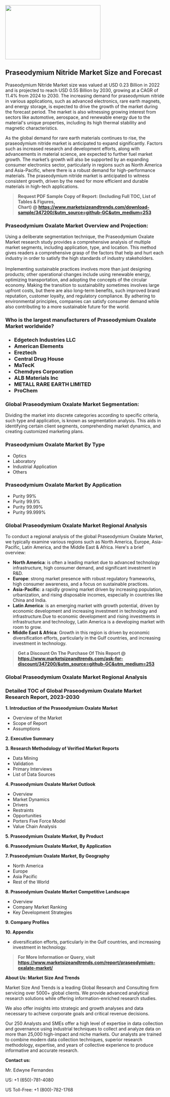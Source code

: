 <p><img class="alignnone size-medium wp-image-20088" src="https://ffe5etoiles.com/wp-content/uploads/2024/12/MST1-300x171.png" alt="" width="300" height="171" /></p><h2>Praseodymium Nitride Market Size and Forecast</h2><p>Praseodymium Nitride Market size was valued at USD 0.23 Billion in 2022 and is projected to reach USD 0.55 Billion by 2030, growing at a CAGR of 11.4% from 2024 to 2030. The increasing demand for praseodymium nitride in various applications, such as advanced electronics, rare earth magnets, and energy storage, is expected to drive the growth of the market during the forecast period. The market is also witnessing growing interest from sectors like automotive, aerospace, and renewable energy due to the material's unique properties, including its high thermal stability and magnetic characteristics.</p><p>As the global demand for rare earth materials continues to rise, the praseodymium nitride market is anticipated to expand significantly. Factors such as increased research and development efforts, along with advancements in material science, are expected to further fuel market growth. The market’s growth will also be supported by an expanding consumer electronics sector, particularly in regions such as North America and Asia-Pacific, where there is a robust demand for high-performance materials. The praseodymium nitride market is anticipated to witness consistent growth, driven by the need for more efficient and durable materials in high-tech applications.</p></p><blockquote id="" class=""><strong>Request PDF Sample Copy of Report: (Including Full TOC, List of Tables &amp; Figures, Chart)&nbsp;@&nbsp;<strong><a href="https://www.marketsizeandtrends.com/download-sample/347200/&utm_source=github-GC&utm_medium=253" target="_blank">https://www.marketsizeandtrends.com/download-sample/347200/&utm_source=github-GC&utm_medium=253</a></strong></strong></blockquote><h3 id="" class="">Praseodymium Oxalate Market&nbsp;Overview and Projection:</h3><p id="" class="">Using a deliberate segmentation technique, the Praseodymium Oxalate Market research study provides a comprehensive analysis of multiple market segments, including application, type, and location. This method gives readers a comprehensive grasp of the factors that help and hurt each industry in order to satisfy the high standards of industry stakeholders. <br /> <br />Implementing sustainable practices involves more than just designing products; other operational changes include using renewable energy, optimizing transportation, and adopting the concepts of the circular economy. Making the transition to sustainability sometimes involves large upfront costs, but there are also long-term benefits, such improved brand reputation, customer loyalty, and regulatory compliance. By adhering to environmental principles, companies can satisfy consumer demand while also contributing to a more sustainable future for the world.</p><h3 id="" class="">Who is the largest manufacturers of&nbsp;Praseodymium Oxalate Market worldwide?</h3><h3 class=""><p><ul><li>Edgetech Industries LLC </li><li> American Elements </li><li> Ereztech </li><li> Central Drug House </li><li> MaTecK </li><li> Chemdyes Corporation </li><li> ALB Materials Inc </li><li> METALL RARE EARTH LIMITED </li><li> ProChem</li></ul></p></h3><h3 id="" class="">Global&nbsp;Praseodymium Oxalate Market Segmentation:</h3><p id="" class="">Dividing the market into discrete categories according to specific criteria, such type and application, is known as segmentation analysis. This aids in identifying certain client segments, comprehending market dynamics, and creating customized marketing plans.</p><h3 id="" class="">Praseodymium Oxalate Market&nbsp;By Type</h3><p><p><ul><li>Optics</li><li> Laboratory</li><li> Industrial Application</li><li> Others</p></li></ul></p></p><h3 id="" class="">Praseodymium Oxalate Market&nbsp;By Application</h3><p class=""><p><ul><li>Purity 99%</li><li> Purity 99.9%</li><li> Purity 99.99%</li><li> Purity 99.999%</li></ul></p></p><h3 id="" class="">Global Praseodymium Oxalate Market Regional Analysis</h3><p id="" class="">To conduct a regional analysis of the global Praseodymium Oxalate Market, we typically examine various regions such as North America, Europe, Asia-Pacific, Latin America, and the Middle East &amp; Africa. Here's a brief overview:</p><ul><li><strong>North America</strong>: is often a leading market due to advanced technology infrastructure, high consumer demand, and significant investment in R&amp;D.</li><li><strong>Europe</strong>: strong market presence with robust regulatory frameworks, high consumer awareness, and a focus on sustainable practices.</li><li><strong>Asia-Pacific</strong>: a rapidly growing market driven by increasing population, urbanization, and rising disposable incomes, especially in countries like China and India.</li><li><strong>Latin America</strong>: is an emerging market with growth potential, driven by economic development and increasing investment in technology and infrastructure.Due to economic development and rising investments in infrastructure and technology, Latin America is a developing market with room to grow.</li><li><strong>Middle East &amp; Africa</strong>: Growth in this region is driven by economic diversification efforts, particularly in the Gulf countries, and increasing investment in technology.</li></ul><blockquote id="" class=""><strong>Get a Discount On The Purchase Of This Report @ <strong><a href="https://www.marketsizeandtrends.com/ask-for-discount/347200/&utm_source=github-GC&utm_medium=253" target="_blank">https://www.marketsizeandtrends.com/ask-for-discount/347200/&utm_source=github-GC&utm_medium=253</a></strong></strong></blockquote><h3 id="" class="">Global Praseodymium Oxalate Market Regional Analysis</h3><h3 id="" class="">Detailed TOC of Global Praseodymium Oxalate Market Research Report, 2023-2030</h3><p id="" class=""><strong>1. Introduction of the Praseodymium Oxalate Market</strong></p><ul><li>Overview of the Market</li><li>Scope of Report</li><li>Assumptions</li></ul><p id="" class=""><strong>2. Executive Summary</strong></p><p id="" class=""><strong>3. Research Methodology of Verified Market Reports</strong></p><ul><li>Data Mining</li><li>Validation</li><li>Primary Interviews</li><li>List of Data Sources</li></ul><p id="" class=""><strong>4. Praseodymium Oxalate Market Outlook</strong></p><ul><li>Overview</li><li>Market Dynamics</li><li>Drivers</li><li>Restraints</li><li>Opportunities</li><li>Porters Five Force Model</li><li>Value Chain Analysis</li></ul><p id="" class=""><strong>5. Praseodymium Oxalate Market, By Product</strong></p><p id="" class=""><strong>6. Praseodymium Oxalate Market, By Application</strong></p><p id="" class=""><strong>7. Praseodymium Oxalate Market, By Geography</strong></p><ul><li>North America</li><li>Europe</li><li>Asia Pacific</li><li>Rest of the World</li></ul><p id="" class=""><strong>8. Praseodymium Oxalate Market Competitive Landscape</strong></p><ul><li>Overview</li><li>Company Market Ranking</li><li>Key Development Strategies</li></ul><p id="" class=""><strong>9. Company Profiles</strong></p><p id="" class=""><strong>10. Appendix</strong></p><ul><li>diversification efforts, particularly in the Gulf countries, and increasing investment in technology.</li></ul><blockquote id="" class=""><strong>For More Information or Query, visit <strong><strong><a href="https://www.marketsizeandtrends.com/report/praseodymium-oxalate-market/" target="_blank">https://www.marketsizeandtrends.com/report/praseodymium-oxalate-market/</a></strong></strong></strong></blockquote><p id="" class=""><strong>About Us: Market Size And Trends</strong></p><p id="" class="">Market Size And Trends is a leading Global Research and Consulting firm servicing over 5000+ global clients. We provide advanced analytical research solutions while offering information-enriched research studies.</p><p id="" class="">We also offer insights into strategic and growth analyses and data necessary to achieve corporate goals and critical revenue decisions.</p><p id="" class="">Our 250 Analysts and SMEs offer a high level of expertise in data collection and governance using industrial techniques to collect and analyze data on more than 25,000 high-impact and niche markets. Our analysts are trained to combine modern data collection techniques, superior research methodology, expertise, and years of collective experience to produce informative and accurate research.</p><p id="" class=""><strong>Contact us:</strong></p><p id="" class="">Mr. Edwyne Fernandes</p><p id="" class="">US: +1 (650)-781-4080</p><p id="" class="">US Toll-Free: +1 (800)-782-1768</p>
